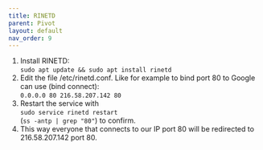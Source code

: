 ```yaml
---
title: RINETD
parent: Pivot
layout: default
nav_order: 9
---
```


1. Install RINETD:\
   `sudo apt update && sudo apt install rinetd`
2. Edit the file /etc/rinetd.conf. Like for example to bind port 80 to Google can use (bind connect):\
   `0.0.0.0 80 216.58.207.142 80`
3. Restart the service with\
   `sudo service rinetd restart`\
   (`ss -antp | grep "80"`) to confirm.
4. This way everyone that connects to our IP port 80 will be redirected to 216.58.207.142 port 80.